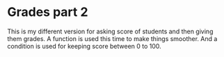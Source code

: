 # Grades part 2

This is my different version for asking score of students and then giving them grades. A function is used this time to make things smoother. And a condition is used for keeping score between 0 to 100.
